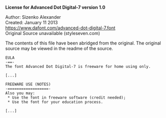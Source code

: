
**License for Advanced Dot Digital-7 version 1.0**


Author: Sizenko Alexander \
Created: January 11 2013 \
https://www.dafont.com/advanced-dot-digital-7.font \
Original Source unavailable (styleseven.com)


The contents of this file have been abridged from the original.
The original source may be viewed in the readme of the source.

```
EULA
-==-
The font Advanced Dot Digital-7 is freeware for home using only.

[...]

FREEWARE USE (NOTES)
-==================-
Also you may: 
 * Use the font in freeware software (credit needed);
 * Use the font for your education process.

[...]

```
